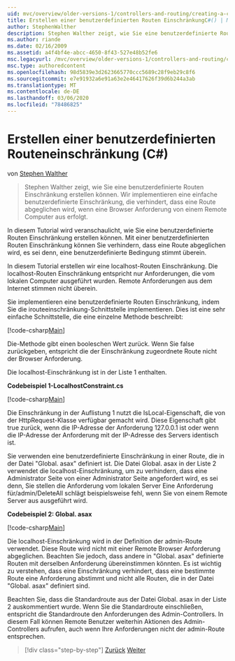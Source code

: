 ```yaml
---
uid: mvc/overview/older-versions-1/controllers-and-routing/creating-a-custom-route-constraint-cs
title: Erstellen einer benutzerdefinierten Routen EinschränkungC#() | Microsoft-Dokumentation
author: StephenWalther
description: Stephen Walther zeigt, wie Sie eine benutzerdefinierte Routen Einschränkung erstellen können. Wir implementieren eine einfache benutzerdefinierte Einschränkung, die verhindert, dass eine Route abgeglichen wird...
ms.author: riande
ms.date: 02/16/2009
ms.assetid: a4f4bf4e-abcc-4650-8f43-527e48b52fe6
msc.legacyurl: /mvc/overview/older-versions-1/controllers-and-routing/creating-a-custom-route-constraint-cs
msc.type: authoredcontent
ms.openlocfilehash: 98d5839e3d2623665770ccc5689c28f9eb29c8f6
ms.sourcegitcommit: e7e91932a6e91a63e2e46417626f39d6b244a3ab
ms.translationtype: MT
ms.contentlocale: de-DE
ms.lasthandoff: 03/06/2020
ms.locfileid: "78486825"
---
```

# <a name="creating-a-custom-route-constraint-c"></a>Erstellen einer benutzerdefinierten Routeneinschränkung (C#)

von [Stephen Walther](https://github.com/StephenWalther)

> Stephen Walther zeigt, wie Sie eine benutzerdefinierte Routen Einschränkung erstellen können. Wir implementieren eine einfache benutzerdefinierte Einschränkung, die verhindert, dass eine Route abgeglichen wird, wenn eine Browser Anforderung von einem Remote Computer aus erfolgt.

In diesem Tutorial wird veranschaulicht, wie Sie eine benutzerdefinierte Routen Einschränkung erstellen können. Mit einer benutzerdefinierten Routen Einschränkung können Sie verhindern, dass eine Route abgeglichen wird, es sei denn, eine benutzerdefinierte Bedingung stimmt überein.

In diesem Tutorial erstellen wir eine localhost-Routen Einschränkung. Die localhost-Routen Einschränkung entspricht nur Anforderungen, die vom lokalen Computer ausgeführt wurden. Remote Anforderungen aus dem Internet stimmen nicht überein.

Sie implementieren eine benutzerdefinierte Routen Einschränkung, indem Sie die irouteeinschränkung-Schnittstelle implementieren. Dies ist eine sehr einfache Schnittstelle, die eine einzelne Methode beschreibt:

[!code-csharp[Main](creating-a-custom-route-constraint-cs/samples/sample1.cs)]

Die-Methode gibt einen booleschen Wert zurück. Wenn Sie false zurückgeben, entspricht die der Einschränkung zugeordnete Route nicht der Browser Anforderung.

Die localhost-Einschränkung ist in der Liste 1 enthalten.

**Codebeispiel 1-LocalhostConstraint.cs**

[!code-csharp[Main](creating-a-custom-route-constraint-cs/samples/sample2.cs)]

Die Einschränkung in der Auflistung 1 nutzt die IsLocal-Eigenschaft, die von der HttpRequest-Klasse verfügbar gemacht wird. Diese Eigenschaft gibt true zurück, wenn die IP-Adresse der Anforderung 127.0.0.1 ist oder wenn die IP-Adresse der Anforderung mit der IP-Adresse des Servers identisch ist.

Sie verwenden eine benutzerdefinierte Einschränkung in einer Route, die in der Datei "Global. asax" definiert ist. Die Datei Global. asax in der Liste 2 verwendet die localhost-Einschränkung, um zu verhindern, dass eine Administrator Seite von einer Administrator Seite angefordert wird, es sei denn, Sie stellen die Anforderung vom lokalen Server Eine Anforderung für/admin/DeleteAll schlägt beispielsweise fehl, wenn Sie von einem Remote Server aus ausgeführt wird.

**Codebeispiel 2: Global. asax**

[!code-csharp[Main](creating-a-custom-route-constraint-cs/samples/sample3.cs)]

Die localhost-Einschränkung wird in der Definition der admin-Route verwendet. Diese Route wird nicht mit einer Remote Browser Anforderung abgeglichen. Beachten Sie jedoch, dass andere in "Global. asax" definierte Routen mit derselben Anforderung übereinstimmen könnten. Es ist wichtig zu verstehen, dass eine Einschränkung verhindert, dass eine bestimmte Route eine Anforderung abstimmt und nicht alle Routen, die in der Datei "Global. asax" definiert sind.

Beachten Sie, dass die Standardroute aus der Datei Global. asax in der Liste 2 auskommentiert wurde. Wenn Sie die Standardroute einschließen, entspricht die Standardroute den Anforderungen des Admin-Controllers. In diesem Fall können Remote Benutzer weiterhin Aktionen des Admin-Controllers aufrufen, auch wenn Ihre Anforderungen nicht der admin-Route entsprechen.

> [!div class="step-by-step"]
> [Zurück](creating-a-route-constraint-cs.md)
> [Weiter](asp-net-mvc-controller-overview-vb.md)
